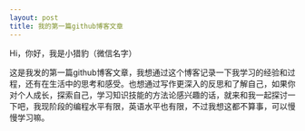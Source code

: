```yaml
---
layout: post
title: 我的第一篇github博客文章
---
```



Hi，你好，我是小猎豹（微信名字）

这是我发的第一篇github博客文章，我想通过这个博客记录一下我学习的经验和过程，还有在生活中的思考和感受。也想通过写作更深入的反思和了解自己，如果你对个人成长，探索自己，学习知识技能的方法论感兴趣的话，就来和我一起探讨一下吧，我现阶段的编程水平有限，英语水平也有限，不过我想这都不算事，可以慢慢学习嘛。

